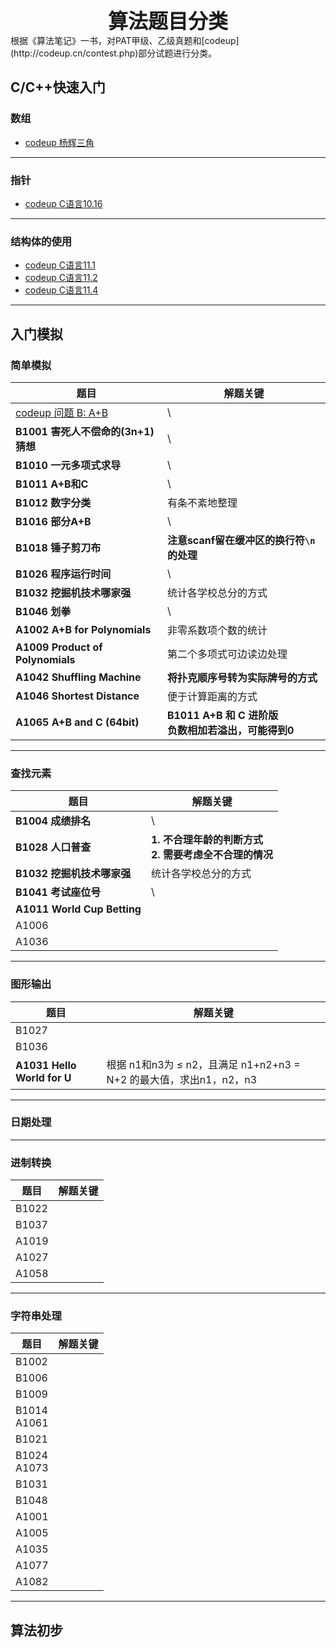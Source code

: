 <div align = center><font size="6"><b>算法题目分类</b></font></div>
根据《算法笔记》一书，对PAT甲级、乙级真题和[codeup](http://codeup.cn/contest.php)部分试题进行分类。



## C/C++快速入门

### 数组

- [codeup 杨辉三角](https://blog.csdn.net/weixin_39345384/article/details/104146906)

---

### 指针

- [codeup C语言10.16](https://blog.csdn.net/weixin_39345384/article/details/104151149)

---

### 结构体的使用

- [codeup C语言11.1](https://blog.csdn.net/weixin_39345384/article/details/104156997)
- [codeup C语言11.2](https://blog.csdn.net/weixin_39345384/article/details/104158080)
- [codeup C语言11.4](https://blog.csdn.net/weixin_39345384/article/details/104158719)

---

## 入门模拟

### 简单模拟

| 题目                                                         | 解题关键                                                     |
| ------------------------------------------------------------ | ------------------------------------------------------------ |
| [codeup 问题 B: A+B](https://blog.csdn.net/weixin_39345384/article/details/104163314) | \                                                            |
| **B1001 害死人不偿命的(3n+1)猜想**                           | \                                                            |
| **B1010 一元多项式求导**                                     | \                                                            |
| **B1011 A+B和C**                                             | \                                                            |
| **B1012 数字分类**                                           | 有条不紊地整理                                               |
| **B1016 部分A+B**                                            | \                                                            |
| **B1018 锤子剪刀布**                                         | **注意scanf留在缓冲区的换行符`\n`的处理**                    |
| **B1026 程序运行时间**                                       | \                                                            |
| **B1032 挖掘机技术哪家强**                                   | 统计各学校总分的方式                                         |
| **B1046 划拳**                                               | \                                                            |
| **A1002** **A+B for Polynomials**                            | 非零系数项个数的统计                                         |
| **A1009** **Product of Polynomials**                         | 第二个多项式可边读边处理                                     |
| **A1042** **Shuffling Machine**                              | **将扑克顺序号转为实际牌号的方式**                           |
| **A1046 Shortest Distance**                                  | 便于计算距离的方式                                           |
| **A1065** **A+B and C (64bit)**                              | **B1011** **A+B 和 C 进阶版**<br />**负数相加若溢出，可能得到0** |

---

### 查找元素

| 题目                            | 解题关键                                                     |
| ------------------------------- | ------------------------------------------------------------ |
| **B1004** **成绩排名**          | \                                                            |
| **B1028** **人口普查**          | **1. 不合理年龄的判断方式**<br />**2. 需要考虑全不合理的情况** |
| **B1032** **挖掘机技术哪家强**  | 统计各学校总分的方式                                         |
| **B1041** **考试座位号**        | \                                                            |
| **A1011** **World Cup Betting** |                                                              |
| A1006                           |                                                              |
| A1036                           |                                                              |



---

### 图形输出

| 题目                            | 解题关键                                                     |
| ------------------------------- | ------------------------------------------------------------ |
| B1027                           |                                                              |
| B1036                           |                                                              |
| **A1031** **Hello World for U** | 根据 n1和n3为  $\leq$ n2，且满足 n1+n2+n3 = N+2 的最大值，求出n1，n2，n3 |



---

### 日期处理

---

### 进制转换

| 题目  | 解题关键 |
| ----- | -------- |
| B1022 |          |
| B1037 |          |
| A1019 |          |
| A1027 |          |
| A1058 |          |



---

### 字符串处理

| 题目             | 解题关键 |
| ---------------- | -------- |
| B1002            |          |
| B1006            |          |
| B1009            |          |
| B1014<br />A1061 |          |
| B1021            |          |
| B1024<br />A1073 |          |
| B1031            |          |
| B1048            |          |
| A1001            |          |
| A1005            |          |
| A1035            |          |
| A1077            |          |
| A1082            |          |



---

## 算法初步

